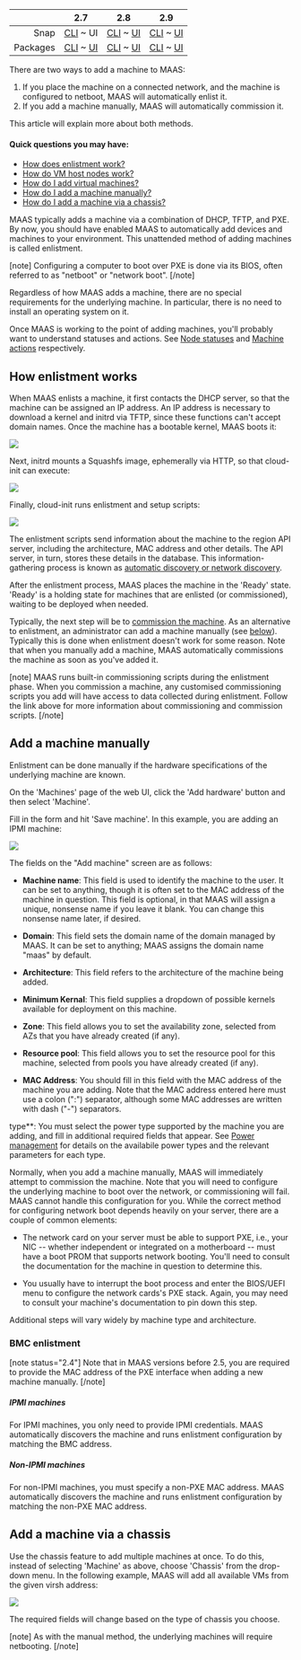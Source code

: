 <!-- deb-2-7-cli
||2.7|2.8|2.9|
|-----:|:-----:|:-----:|:-----:|
|Snap|[CLI](/t/add-machines-snap-2-7-cli/2274) ~ [UI](/t/add-machines-snap-2-7-ui/2275)|[CLI](/t/add-machines-snap-2-8-cli/2276) ~ [UI](/t/add-machines-snap-2-8-ui/2277)|[CLI](/t/add-machines-snap-2-9-cli/2278) ~ [UI](/t/add-machines-snap-2-9-ui/2279)|
|Packages|CLI ~ [UI](/t/add-machines-deb-2-7-ui/2281)|[CLI](/t/add-machines-deb-2-8-cli/2282) ~ [UI](/t/add-machines-deb-2-8-ui/2283)|[CLI](/t/add-machines-deb-2-9-cli/2284) ~ [UI](/t/add-machines-deb-2-9-ui/2285)|
 deb-2-7-cli -->

<!-- deb-2-7-ui
||2.7|2.8|2.9|
|-----:|:-----:|:-----:|:-----:|
|Snap|[CLI](/t/add-machines-snap-2-7-cli/2274) ~ [UI](/t/add-machines-snap-2-7-ui/2275)|[CLI](/t/add-machines-snap-2-8-cli/2276) ~ [UI](/t/add-machines-snap-2-8-ui/2277)|[CLI](/t/add-machines-snap-2-9-cli/2278) ~ [UI](/t/add-machines-snap-2-9-ui/2279)|
|Packages|[CLI](/t/add-machines-deb-2-7-cli/2280) ~ UI|[CLI](/t/add-machines-deb-2-8-cli/2282) ~ [UI](/t/add-machines-deb-2-8-ui/2283)|[CLI](/t/add-machines-deb-2-9-cli/2284) ~ [UI](/t/add-machines-deb-2-9-ui/2285)|
 deb-2-7-ui -->

<!-- deb-2-8-cli
||2.7|2.8|2.9|
|-----:|:-----:|:-----:|:-----:|
|Snap|[CLI](/t/add-machines-snap-2-7-cli/2274) ~ [UI](/t/add-machines-snap-2-7-ui/2275)|[CLI](/t/add-machines-snap-2-8-cli/2276) ~ [UI](/t/add-machines-snap-2-8-ui/2277)|[CLI](/t/add-machines-snap-2-9-cli/2278) ~ [UI](/t/add-machines-snap-2-9-ui/2279)|
|Packages|[CLI](/t/add-machines-deb-2-7-cli/2280) ~ [UI](/t/add-machines-deb-2-7-ui/2281)|CLI ~ [UI](/t/add-machines-deb-2-8-ui/2283)|[CLI](/t/add-machines-deb-2-9-cli/2284) ~ [UI](/t/add-machines-deb-2-9-ui/2285)|
 deb-2-8-cli -->

<!-- deb-2-8-ui
||2.7|2.8|2.9|
|-----:|:-----:|:-----:|:-----:|
|Snap|[CLI](/t/add-machines-snap-2-7-cli/2274) ~ [UI](/t/add-machines-snap-2-7-ui/2275)|[CLI](/t/add-machines-snap-2-8-cli/2276) ~ [UI](/t/add-machines-snap-2-8-ui/2277)|[CLI](/t/add-machines-snap-2-9-cli/2278) ~ [UI](/t/add-machines-snap-2-9-ui/2279)|
|Packages|[CLI](/t/add-machines-deb-2-7-cli/2280) ~ [UI](/t/add-machines-deb-2-7-ui/2281)|[CLI](/t/add-machines-deb-2-8-cli/2282) ~ UI|[CLI](/t/add-machines-deb-2-9-cli/2284) ~ [UI](/t/add-machines-deb-2-9-ui/2285)|
 deb-2-8-ui -->

<!-- deb-2-9-cli
||2.7|2.8|2.9|
|-----:|:-----:|:-----:|:-----:|
|Snap|[CLI](/t/add-machines-snap-2-7-cli/2274) ~ [UI](/t/add-machines-snap-2-7-ui/2275)|[CLI](/t/add-machines-snap-2-8-cli/2276) ~ [UI](/t/add-machines-snap-2-8-ui/2277)|[CLI](/t/add-machines-snap-2-9-cli/2278) ~ [UI](/t/add-machines-snap-2-9-ui/2279)|
|Packages|[CLI](/t/add-machines-deb-2-7-cli/2280) ~ [UI](/t/add-machines-deb-2-7-ui/2281)|[CLI](/t/add-machines-deb-2-8-cli/2282) ~ [UI](/t/add-machines-deb-2-8-ui/2283)|CLI ~ [UI](/t/add-machines-deb-2-9-ui/2285)|
 deb-2-9-cli -->

<!-- deb-2-9-ui
||2.7|2.8|2.9|
|-----:|:-----:|:-----:|:-----:|
|Snap|[CLI](/t/add-machines-snap-2-7-cli/2274) ~ [UI](/t/add-machines-snap-2-7-ui/2275)|[CLI](/t/add-machines-snap-2-8-cli/2276) ~ [UI](/t/add-machines-snap-2-8-ui/2277)|[CLI](/t/add-machines-snap-2-9-cli/2278) ~ [UI](/t/add-machines-snap-2-9-ui/2279)|
|Packages|[CLI](/t/add-machines-deb-2-7-cli/2280) ~ [UI](/t/add-machines-deb-2-7-ui/2281)|[CLI](/t/add-machines-deb-2-8-cli/2282) ~ [UI](/t/add-machines-deb-2-8-ui/2283)|[CLI](/t/add-machines-deb-2-9-cli/2284) ~ UI|
 deb-2-9-ui -->

<!-- snap-2-7-cli
||2.7|2.8|2.9|
|-----:|:-----:|:-----:|:-----:|
|Snap|CLI ~ [UI](/t/add-machines-snap-2-7-ui/2275)|[CLI](/t/add-machines-snap-2-8-cli/2276) ~ [UI](/t/add-machines-snap-2-8-ui/2277)|[CLI](/t/add-machines-snap-2-9-cli/2278) ~ [UI](/t/add-machines-snap-2-9-ui/2279)|
|Packages|[CLI](/t/add-machines-deb-2-7-cli/2280) ~ [UI](/t/add-machines-deb-2-7-ui/2281)|[CLI](/t/add-machines-deb-2-8-cli/2282) ~ [UI](/t/add-machines-deb-2-8-ui/2283)|[CLI](/t/add-machines-deb-2-9-cli/2284) ~ [UI](/t/add-machines-deb-2-9-ui/2285)|
 snap-2-7-cli -->

||2.7|2.8|2.9|
|-----:|:-----:|:-----:|:-----:|
|Snap|[CLI](/t/add-machines-snap-2-7-cli/2274) ~ UI|[CLI](/t/add-machines-snap-2-8-cli/2276) ~ [UI](/t/add-machines-snap-2-8-ui/2277)|[CLI](/t/add-machines-snap-2-9-cli/2278) ~ [UI](/t/add-machines-snap-2-9-ui/2279)|
|Packages|[CLI](/t/add-machines-deb-2-7-cli/2280) ~ [UI](/t/add-machines-deb-2-7-ui/2281)|[CLI](/t/add-machines-deb-2-8-cli/2282) ~ [UI](/t/add-machines-deb-2-8-ui/2283)|[CLI](/t/add-machines-deb-2-9-cli/2284) ~ [UI](/t/add-machines-deb-2-9-ui/2285)|

<!-- snap-2-8-cli
||2.7|2.8|2.9|
|-----:|:-----:|:-----:|:-----:|
|Snap|[CLI](/t/add-machines-snap-2-7-cli/2274) ~ [UI](/t/add-machines-snap-2-7-ui/2275)|CLI ~ [UI](/t/add-machines-snap-2-8-ui/2277)|[CLI](/t/add-machines-snap-2-9-cli/2278) ~ [UI](/t/add-machines-snap-2-9-ui/2279)|
|Packages|[CLI](/t/add-machines-deb-2-7-cli/2280) ~ [UI](/t/add-machines-deb-2-7-ui/2281)|[CLI](/t/add-machines-deb-2-8-cli/2282) ~ [UI](/t/add-machines-deb-2-8-ui/2283)|[CLI](/t/add-machines-deb-2-9-cli/2284) ~ [UI](/t/add-machines-deb-2-9-ui/2285)|
 snap-2-8-cli -->

<!-- snap-2-8-ui
||2.7|2.8|2.9|
|-----:|:-----:|:-----:|:-----:|
|Snap|[CLI](/t/add-machines-snap-2-7-cli/2274) ~ [UI](/t/add-machines-snap-2-7-ui/2275)|[CLI](/t/add-machines-snap-2-8-cli/2276) ~ UI|[CLI](/t/add-machines-snap-2-9-cli/2278) ~ [UI](/t/add-machines-snap-2-9-ui/2279)|
|Packages|[CLI](/t/add-machines-deb-2-7-cli/2280) ~ [UI](/t/add-machines-deb-2-7-ui/2281)|[CLI](/t/add-machines-deb-2-8-cli/2282) ~ [UI](/t/add-machines-deb-2-8-ui/2283)|[CLI](/t/add-machines-deb-2-9-cli/2284) ~ [UI](/t/add-machines-deb-2-9-ui/2285)|
 snap-2-8-ui -->

<!-- snap-2-9-cli
||2.7|2.8|2.9|
|-----:|:-----:|:-----:|:-----:|
|Snap|[CLI](/t/add-machines-snap-2-7-cli/2274) ~ [UI](/t/add-machines-snap-2-7-ui/2275)|[CLI](/t/add-machines-snap-2-8-cli/2276) ~ [UI](/t/add-machines-snap-2-8-ui/2277)|CLI ~ [UI](/t/add-machines-snap-2-9-ui/2279)|
|Packages|[CLI](/t/add-machines-deb-2-7-cli/2280) ~ [UI](/t/add-machines-deb-2-7-ui/2281)|[CLI](/t/add-machines-deb-2-8-cli/2282) ~ [UI](/t/add-machines-deb-2-8-ui/2283)|[CLI](/t/add-machines-deb-2-9-cli/2284) ~ [UI](/t/add-machines-deb-2-9-ui/2285)|
 snap-2-9-cli -->

<!-- snap-2-9-ui
||2.7|2.8|2.9|
|-----:|:-----:|:-----:|:-----:|
|Snap|[CLI](/t/add-machines-snap-2-7-cli/2274) ~ [UI](/t/add-machines-snap-2-7-ui/2275)|[CLI](/t/add-machines-snap-2-8-cli/2276) ~ [UI](/t/add-machines-snap-2-8-ui/2277)|[CLI](/t/add-machines-snap-2-9-cli/2278) ~ UI|
|Packages|[CLI](/t/add-machines-deb-2-7-cli/2280) ~ [UI](/t/add-machines-deb-2-7-ui/2281)|[CLI](/t/add-machines-deb-2-8-cli/2282) ~ [UI](/t/add-machines-deb-2-8-ui/2283)|[CLI](/t/add-machines-deb-2-9-cli/2284) ~ [UI](/t/add-machines-deb-2-9-ui/2285)|
 snap-2-9-ui -->

There are two ways to add a machine to MAAS:

1. If you place the machine on a connected network, and the machine is configured to netboot, MAAS will automatically enlist it.
2. If you add a machine manually, MAAS will automatically commission it.

This article will explain more about both methods.

#### Quick questions you may have:

<!-- deb-2-7-cli
* [How does enlistment work?](#heading--enlistment)
* [How do VM host nodes work?](/t/introduction-to-vm-hosting/2748)
* [How do I add virtual machines?](/t/adding-a-vm-host/2292)
* [How do I add a machine manually?](#heading--add-a-node-manually)
 deb-2-7-cli -->

<!-- deb-2-7-ui
* [How does enlistment work?](#heading--enlistment)
* [How do VM host nodes work?](/t/introduction-to-vm-hosting/2749)
* [How do I add virtual machines?](/t/adding-a-vm-host/2293)
* [How do I add a machine manually?](#heading--add-a-node-manually)
* [How do I add a machine via a chassis?](#heading--add-nodes-via-a-chassis)
 deb-2-7-ui -->

<!-- deb-2-8-cli
* [How does enlistment work?](#heading--enlistment)
* [How do VM host nodes work?](/t/introduction-to-vm-hosting/2750)
* [How do I add virtual machines?](/t/adding-a-vm-host/2294)
* [How do I add a machine manually?](#heading--add-a-node-manually)
 deb-2-8-cli -->

<!-- deb-2-8-ui
* [How does enlistment work?](#heading--enlistment)
* [How do VM host nodes work?](/t/introduction-to-vm-hosting/2751)
* [How do I add virtual machines?](/t/adding-a-vm-host/2295)
* [How do I add a machine manually?](#heading--add-a-node-manually)
* [How do I add a machine via a chassis?](#heading--add-nodes-via-a-chassis)
 deb-2-8-ui -->

<!-- deb-2-9-cli
* [How does enlistment work?](#heading--enlistment)
* [How do VM host nodes work?](/t/introduction-to-vm-hosting/2752)
* [How do I add virtual machines?](/t/adding-a-vm-host/2296)
* [How do I add a machine manually?](#heading--add-a-node-manually)
 deb-2-9-cli -->

<!-- deb-2-9-ui
* [How does enlistment work?](#heading--enlistment)
* [How do VM host nodes work?](/t/introduction-to-vm-hosting/2753)
* [How do I add virtual machines?](/t/adding-a-vm-host/2297)
* [How do I add a machine manually?](#heading--add-a-node-manually)
* [How do I add a machine via a chassis?](#heading--add-nodes-via-a-chassis)
 deb-2-9-ui -->

<!-- snap-2-7-cli
* [How does enlistment work?](#heading--enlistment)
* [How do VM host nodes work?](/t/introduction-to-vm-hosting/2742)
* [How do I add virtual machines?](/t/adding-a-vm-host/2286)
* [How do I add a machine manually?](#heading--add-a-node-manually)
 snap-2-7-cli -->

* [How does enlistment work?](#heading--enlistment)
* [How do VM host nodes work?](/t/introduction-to-vm-hosting/2743)
* [How do I add virtual machines?](/t/adding-a-vm-host/2287)
* [How do I add a machine manually?](#heading--add-a-node-manually)
* [How do I add a machine via a chassis?](#heading--add-nodes-via-a-chassis)

<!-- snap-2-8-cli
* [How does enlistment work?](#heading--enlistment)
* [How do VM host nodes work?](/t/introduction-to-vm-hosting/2744)
* [How do I add virtual machines?](/t/adding-a-vm-host/2288)
* [How do I add a machine manually?](#heading--add-a-node-manually)
 snap-2-8-cli -->

<!-- snap-2-8-ui
* [How does enlistment work?](#heading--enlistment)
* [How do VM host nodes work?](/t/introduction-to-vm-hosting/2745)
* [How do I add virtual machines?](/t/adding-a-vm-host/2289)
* [How do I add a machine manually?](#heading--add-a-node-manually)
* [How do I add a machine via a chassis?](#heading--add-nodes-via-a-chassis)
 snap-2-8-ui -->

<!-- snap-2-9-cli
* [How does enlistment work?](#heading--enlistment)
* [How do VM host nodes work?](/t/introduction-to-vm-hosting/2746)
* [How do I add virtual machines?](/t/adding-a-vm-host/2290)
* [How do I add a machine manually?](#heading--add-a-node-manually)
 snap-2-9-cli -->

<!-- snap-2-9-ui
* [How does enlistment work?](#heading--enlistment)
* [How do VM host nodes work?](/t/introduction-to-vm-hosting/2747)
* [How do I add virtual machines?](/t/adding-a-vm-host/2291)
* [How do I add a machine manually?](#heading--add-a-node-manually)
* [How do I add a machine via a chassis?](#heading--add-nodes-via-a-chassis)
 snap-2-9-ui -->

MAAS typically adds a machine via a combination of DHCP, TFTP, and PXE. By now, you should have enabled MAAS to automatically add devices and machines to your environment. This unattended method of adding machines is called enlistment.

[note]
Configuring a computer to boot over PXE is done via its BIOS, often referred to as "netboot" or "network boot".
[/note]

Regardless of how MAAS adds a machine, there are no special requirements for the underlying machine. In particular, there is no need to install an operating system on it.

Once MAAS is working to the point of adding machines, you'll probably want to understand statuses and actions. See [Node statuses](/t/concepts-and-terms/785#heading--node-statuses) and [Machine actions](/t/concepts-and-terms/785#heading--machine-actions) respectively.

<h2 id="heading--enlistment">How enlistment works</h2>

When MAAS enlists a machine, it first contacts the DHCP server, so that the machine can be assigned an IP address.  An IP address is necessary to download a kernel and initrd via TFTP, since these functions can't accept domain names.  Once the machine has a bootable kernel, MAAS boots it:

<a href="https://discourse.maas.io/uploads/default/original/1X/76f7113545e6950fec60bdeac06cfaf79b14b3ff.jpeg" target = "_blank"><img src="https://discourse.maas.io/uploads/default/original/1X/76f7113545e6950fec60bdeac06cfaf79b14b3ff.jpeg"></a> 

Next, initrd mounts a Squashfs image, ephemerally via HTTP, so that cloud-init can execute:

<a href="https://discourse.maas.io/uploads/default/original/1X/500f9bd2d070790a4007085705035366bee88a4a.jpeg" target = "_blank"><img src="https://discourse.maas.io/uploads/default/original/1X/500f9bd2d070790a4007085705035366bee88a4a.jpeg"></a> 

Finally, cloud-init runs enlistment and setup scripts:

<a href="https://discourse.maas.io/uploads/default/original/1X/bd87f78c8ee668a22640bf15607c9e3e532d46bb.jpeg" target = "_blank"><img src="https://discourse.maas.io/uploads/default/original/1X/bd87f78c8ee668a22640bf15607c9e3e532d46bb.jpeg"></a> 

<!-- deb-2-7-cli
The enlistment scripts send information about the machine to the region API server, including the architecture, MAC address and other details.  The API server, in turn, stores these details in the database. This information-gathering process is known as [automatic discovery or network discovery](/t/network-discovery/2928).
 deb-2-7-cli -->

<!-- deb-2-7-ui
The enlistment scripts send information about the machine to the region API server, including the architecture, MAC address and other details.  The API server, in turn, stores these details in the database. This information-gathering process is known as [automatic discovery or network discovery](/t/network-discovery/2929).
 deb-2-7-ui -->

<!-- deb-2-8-cli
The enlistment scripts send information about the machine to the region API server, including the architecture, MAC address and other details.  The API server, in turn, stores these details in the database. This information-gathering process is known as [automatic discovery or network discovery](/t/network-discovery/2930).
 deb-2-8-cli -->

<!-- deb-2-8-ui
The enlistment scripts send information about the machine to the region API server, including the architecture, MAC address and other details.  The API server, in turn, stores these details in the database. This information-gathering process is known as [automatic discovery or network discovery](/t/network-discovery/2931).
 deb-2-8-ui -->

<!-- deb-2-9-cli
The enlistment scripts send information about the machine to the region API server, including the architecture, MAC address and other details.  The API server, in turn, stores these details in the database. This information-gathering process is known as [automatic discovery or network discovery](/t/network-discovery/2932).
 deb-2-9-cli -->

<!-- deb-2-9-ui
The enlistment scripts send information about the machine to the region API server, including the architecture, MAC address and other details.  The API server, in turn, stores these details in the database. This information-gathering process is known as [automatic discovery or network discovery](/t/network-discovery/2933).
 deb-2-9-ui -->

<!-- snap-2-7-cli
The enlistment scripts send information about the machine to the region API server, including the architecture, MAC address and other details.  The API server, in turn, stores these details in the database. This information-gathering process is known as [automatic discovery or network discovery](/t/network-discovery/2922).
 snap-2-7-cli -->

The enlistment scripts send information about the machine to the region API server, including the architecture, MAC address and other details.  The API server, in turn, stores these details in the database. This information-gathering process is known as [automatic discovery or network discovery](/t/network-discovery/2923).

<!-- snap-2-8-cli
The enlistment scripts send information about the machine to the region API server, including the architecture, MAC address and other details.  The API server, in turn, stores these details in the database. This information-gathering process is known as [automatic discovery or network discovery](/t/network-discovery/2924).
 snap-2-8-cli -->

<!-- snap-2-8-ui
The enlistment scripts send information about the machine to the region API server, including the architecture, MAC address and other details.  The API server, in turn, stores these details in the database. This information-gathering process is known as [automatic discovery or network discovery](/t/network-discovery/2925).
 snap-2-8-ui -->

<!-- snap-2-9-cli
The enlistment scripts send information about the machine to the region API server, including the architecture, MAC address and other details.  The API server, in turn, stores these details in the database. This information-gathering process is known as [automatic discovery or network discovery](/t/network-discovery/2926).
 snap-2-9-cli -->

<!-- snap-2-9-ui
The enlistment scripts send information about the machine to the region API server, including the architecture, MAC address and other details.  The API server, in turn, stores these details in the database. This information-gathering process is known as [automatic discovery or network discovery](/t/network-discovery/2927).
 snap-2-9-ui -->

After the enlistment process, MAAS places the machine in the 'Ready' state.  'Ready' is a holding state for machines that are enlisted (or commissioned), waiting to be deployed when needed.

<!-- deb-2-7-cli
Typically, the next step will be to [commission the machine](/t/commission-machines/2472). As an alternative to enlistment, an administrator can add a machine manually (see [below](#heading--add-a-node-manually)). Typically this is done when enlistment doesn't work for some reason. Note that when you manually add a machine, MAAS automatically commissions the machine as soon as you've added it.
 deb-2-7-cli -->

<!-- deb-2-7-ui
Typically, the next step will be to [commission the machine](/t/commission-machines/2473). As an alternative to enlistment, an administrator can add a machine manually (see [below](#heading--add-a-node-manually)). Typically this is done when enlistment doesn't work for some reason. Note that when you manually add a machine, MAAS automatically commissions the machine as soon as you've added it.
 deb-2-7-ui -->

<!-- deb-2-8-cli
Typically, the next step will be to [commission the machine](/t/commission-machines/2474). As an alternative to enlistment, an administrator can add a machine manually (see [below](#heading--add-a-node-manually)). Typically this is done when enlistment doesn't work for some reason. Note that when you manually add a machine, MAAS automatically commissions the machine as soon as you've added it.
 deb-2-8-cli -->

<!-- deb-2-8-ui
Typically, the next step will be to [commission the machine](/t/commission-machines/2475). As an alternative to enlistment, an administrator can add a machine manually (see [below](#heading--add-a-node-manually)). Typically this is done when enlistment doesn't work for some reason. Note that when you manually add a machine, MAAS automatically commissions the machine as soon as you've added it.
 deb-2-8-ui -->

<!-- deb-2-9-cli
Typically, the next step will be to [commission the machine](/t/commission-machines/2476). As an alternative to enlistment, an administrator can add a machine manually (see [below](#heading--add-a-node-manually)). Typically this is done when enlistment doesn't work for some reason. Note that when you manually add a machine, MAAS automatically commissions the machine as soon as you've added it.
 deb-2-9-cli -->

<!-- deb-2-9-ui
Typically, the next step will be to [commission the machine](/t/commission-machines/2477). As an alternative to enlistment, an administrator can add a machine manually (see [below](#heading--add-a-node-manually)). Typically this is done when enlistment doesn't work for some reason. Note that when you manually add a machine, MAAS automatically commissions the machine as soon as you've added it.
 deb-2-9-ui -->

<!-- snap-2-7-cli
Typically, the next step will be to [commission the machine](/t/commission-machines/2466). As an alternative to enlistment, an administrator can add a machine manually (see [below](#heading--add-a-node-manually)). Typically this is done when enlistment doesn't work for some reason. Note that when you manually add a machine, MAAS automatically commissions the machine as soon as you've added it.
 snap-2-7-cli -->

Typically, the next step will be to [commission the machine](/t/commission-machines/2467). As an alternative to enlistment, an administrator can add a machine manually (see [below](#heading--add-a-node-manually)). Typically this is done when enlistment doesn't work for some reason. Note that when you manually add a machine, MAAS automatically commissions the machine as soon as you've added it.

<!-- snap-2-8-cli
Typically, the next step will be to [commission the machine](/t/commission-machines/2468). As an alternative to enlistment, an administrator can add a machine manually (see [below](#heading--add-a-node-manually)). Typically this is done when enlistment doesn't work for some reason. Note that when you manually add a machine, MAAS automatically commissions the machine as soon as you've added it.
 snap-2-8-cli -->

<!-- snap-2-8-ui
Typically, the next step will be to [commission the machine](/t/commission-machines/2469). As an alternative to enlistment, an administrator can add a machine manually (see [below](#heading--add-a-node-manually)). Typically this is done when enlistment doesn't work for some reason. Note that when you manually add a machine, MAAS automatically commissions the machine as soon as you've added it.
 snap-2-8-ui -->

<!-- snap-2-9-cli
Typically, the next step will be to [commission the machine](/t/commission-machines/2470). As an alternative to enlistment, an administrator can add a machine manually (see [below](#heading--add-a-node-manually)). Typically this is done when enlistment doesn't work for some reason. Note that when you manually add a machine, MAAS automatically commissions the machine as soon as you've added it.
 snap-2-9-cli -->

<!-- snap-2-9-ui
Typically, the next step will be to [commission the machine](/t/commission-machines/2471). As an alternative to enlistment, an administrator can add a machine manually (see [below](#heading--add-a-node-manually)). Typically this is done when enlistment doesn't work for some reason. Note that when you manually add a machine, MAAS automatically commissions the machine as soon as you've added it.
 snap-2-9-ui -->

[note]
MAAS runs built-in commissioning scripts during the enlistment phase. When you commission a machine, any customised commissioning scripts you add will have access to data collected during enlistment. Follow the link above for more information about commissioning and commission scripts.
[/note]

<h2 id="heading--add-a-node-manually">Add a machine manually</h2>

Enlistment can be done manually if the hardware specifications of the underlying machine are known.

On the 'Machines' page of the web UI, click the 'Add hardware' button and then select 'Machine'.

Fill in the form and hit 'Save machine'. In this example, you are adding an IPMI machine:

<a href="https://assets.ubuntu.com/v1/20aa36b2-nodes-add__2.5_add-node-manually.png" target = "_blank"><img src="https://assets.ubuntu.com/v1/20aa36b2-nodes-add__2.5_add-node-manually.png"></a>

The fields on the "Add machine" screen are as follows:

* **Machine name**: This field is used to identify the machine to the user.  It can be set to anything, though it is often set to the MAC address of the machine in question.  This field is optional, in that MAAS will assign a unique, nonsense name if you leave it blank.  You can change this nonsense name later, if desired.

* **Domain**: This field sets the domain name of the domain managed by MAAS.  It can be set to anything; MAAS assigns the domain name "maas" by default.

* **Architecture**: This field refers to the architecture of the machine being added.

* **Minimum Kernal**: This field supplies a dropdown of possible kernels available for deployment on this machine.

* **Zone**: This field allows you to set the availability zone, selected from AZs that you have already created (if any).

* **Resource pool**: This field allows you to set the resource pool for this machine, selected from pools you have already created (if any).

* **MAC Address**: You should fill in this field with the MAC address of the machine you are adding.  Note that the MAC address entered here must use a colon (":") separator, although some MAC addresses are written with dash ("-") separators.

type**: You must select the power type supported by the machine you are adding, and fill in additional required fields that appear.  See [Power management](/t/power-management/3007) for details on the availabile power types and the relevant parameters for each type.

<!-- deb-2-7-ui 
type**: You must select the power type supported by the machine you are adding, and fill in additional required fields that appear.  See [Power management](/t/power-management/3103) for details on the availabile power types and the relevant parameters for each type.
deb-2-7-ui -->

<!-- deb-2-8-ui snap-2-8-ui deb-2-9-ui snap-2-9-ui
On the 'Machines' page of the web UI, click the 'Add hardware' button and then select 'Machine'.

Fill in the form and hit 'Save machine'. In this example, you are adding an IPMI machine:

<a href="https://discourse.maas.io/uploads/default/original/1X/faebe2fb37cd73252eaf9521ed1bcf31fb0e76f6.jpeg" target = "_blank"><img src="https://discourse.maas.io/uploads/default/original/1X/faebe2fb37cd73252eaf9521ed1bcf31fb0e76f6.jpeg"></a>

The fields on the "Add machine" screen are as follows:

* **Machine name**: This field is used to identify the machine to the user.  It can be set to anything, though it is often set to the MAC address of the machine in question.  This field is optional, in that MAAS will assign a unique, nonsense name if you leave it blank.  You can change this nonsense name later, if desired.

* **Domain**: This field sets the domain name of the domain managed by MAAS.  It can be set to anything; MAAS assigns the domain name "maas" by default.

* **Architecture**: This field refers to the architecture of the machine being added.

* **Minimum Kernal**: This field supplies a dropdown of possible kernels available for deployment on this machine.

* **Zone**: This field allows you to set the availability zone, selected from AZs that you have already created (if any).

* **Resource pool**: This field allows you to set the resource pool for this machine, selected from pools you have already created (if any).

* **MAC Address**: You should fill in this field with the MAC address of the machine you are adding.  Note that the MAC address entered here must use a colon (":") separator, although some MAC addresses are written with dash ("-") separators.
deb-2-8-ui snap-2-8-ui deb-2-9-ui snap-2-9-ui -->

<!-- deb-2-8-ui
* **Power type**: You must select the power type supported by the machine you are adding, and fill in additional required fields that appear.  See [Power management](/t/power-management/3015) for details on the availabile power types and the relevant parameters for each type.
 deb-2-8-ui -->

<!-- deb-2-9-ui
* **Power type**: You must select the power type supported by the machine you are adding, and fill in additional required fields that appear.  See [Power management](/t/power-management/3017) for details on the availabile power types and the relevant parameters for each type.
 deb-2-9-ui -->

<!-- snap-2-8-ui
* **Power type**: You must select the power type supported by the machine you are adding, and fill in additional required fields that appear.  See [Power management](/t/power-management/3007) for details on the availabile power types and the relevant parameters for each type.
 snap-2-8-ui -->

<!-- snap-2-9-ui
* **Power type**: You must select the power type supported by the machine you are adding, and fill in additional required fields that appear.  See [Power management](/t/power-management/3009) for details on the availabile power types and the relevant parameters for each type.
 snap-2-9-ui -->

<!-- snap-2-7-cli snap-2-8-cli snap-2-9-cli deb-2-7-cli deb-2-8-cli deb-2-9-cli
At the command line, enter the following information:

```
stormrider@wintermute:~$ maas admin machines create \
> architecture=$ARCH \
> max_addresses=$MAC_ADDRESS \
> power_type=$POWER_TYPE \
> power_parameters_power_id=$POWER_ID \
> power_parameters_power_address=$POWER_ADDRESS \
> power_parameters_power_pass=$POWER_PASSWORD
```

When you enter the command (substituting the `$...` parameters for your own particulars), the screen will pause for a moment, and then return a stream of JSON relating to the added machine.

Here's an example with a local laptop MAAS install, using KVMs as virtual machines:

```
stormrider@wintermute:~$ maas admin machines create \
> architecture=amd64 \
> max_addresses=52:54:00:6f:b4:af \
> power_type=virsh \
> power_parameters_power_id=50f6cca2-5d89-43b9-941c-90c9fcd7c156 \
> power_parameters_power_address=qemu+ssh://stormrider@192.168.123.1/system \
> power_parameters_power_pass=xxxxxxx
```

There's also a CLI recipe to [make machines in a script](/t/the-cli-cookbook/2218#heading--make-machines) in the [CLI cookbook](/t/the-cli-cookbook/2218).

The variable fields in the `machines create` command (the `$...` items) are as follows, in this example: 

```
> architecture=$ARCH \
> mac_addresses=$MAC_ADDRESS \
> power_type=$POWER_TYPE \
> power_parameters_power_id=$POWER_ID \
> power_parameters_power_address=$POWER_ADDRESS \
> power_parameters_power_pass=$POWER_PASSWORD
```

* `$ARCH`: This field refers to the architecture of the machine being added, `amd64` in the local laptop example.

* `$MAC_ADDRESS`: This is the MAC address of the boot-enabled NIC for the machine being added.  Note that the MAC address entered here must use a colon (":") separator, although some MAC addresses are written with dash ("-") separators.
snap-2-7-cli snap-2-8-cli snap-2-9-cli deb-2-7-cli deb-2-8-cli deb-2-9-cli -->

<!-- deb-2-7-cli
* `$POWER_TYPE`: You must select the power type supported by the machine you are adding, and fill in additional required fields that appear.  See [Power management](/t/power-management/3012) for details on the availabile power types and the relevant parameters for each type. In this example, we've used a "virsh" power type (a libvirt KVM), but your choice will depend on your hardware.
 deb-2-7-cli -->

<!-- deb-2-8-cli
* `$POWER_TYPE`: You must select the power type supported by the machine you are adding, and fill in additional required fields that appear.  See [Power management](/t/power-management/3014) for details on the availabile power types and the relevant parameters for each type. In this example, we've used a "virsh" power type (a libvirt KVM), but your choice will depend on your hardware.
 deb-2-8-cli -->

<!-- deb-2-9-cli
* `$POWER_TYPE`: You must select the power type supported by the machine you are adding, and fill in additional required fields that appear.  See [Power management](/t/power-management/3016) for details on the availabile power types and the relevant parameters for each type. In this example, we've used a "virsh" power type (a libvirt KVM), but your choice will depend on your hardware.
 deb-2-9-cli -->

<!-- snap-2-7-cli
* `$POWER_TYPE`: You must select the power type supported by the machine you are adding, and fill in additional required fields that appear.  See [Power management](/t/power-management/3006) for details on the availabile power types and the relevant parameters for each type. In this example, we've used a "virsh" power type (a libvirt KVM), but your choice will depend on your hardware.
 snap-2-7-cli -->

<!-- snap-2-8-cli
* `$POWER_TYPE`: You must select the power type supported by the machine you are adding, and fill in additional required fields that appear.  See [Power management](/t/power-management/3008) for details on the availabile power types and the relevant parameters for each type. In this example, we've used a "virsh" power type (a libvirt KVM), but your choice will depend on your hardware.
 snap-2-8-cli -->

<!-- snap-2-9-cli
* `$POWER_TYPE`: You must select the power type supported by the machine you are adding, and fill in additional required fields that appear.  See [Power management](/t/power-management/3010) for details on the availabile power types and the relevant parameters for each type. In this example, we've used a "virsh" power type (a libvirt KVM), but your choice will depend on your hardware.
 snap-2-9-cli -->

<!-- snap-2-7-cli snap-2-8-cli snap-2-9-cli deb-2-7-cli deb-2-8-cli deb-2-9-cli
* `$POWER_ID`: This is generally the UUID of the machine being added.

* `$POWER_ADDRESS/$POWER_PASSWORD`: In the case of a KVM, these are the only parameters that need to be entered.  See [Power types](https://maas.io/docs/api#power-types) in the API reference for details on the availabile power types and the relevant parameters for each type.
snap-2-7-cli snap-2-8-cli snap-2-9-cli deb-2-7-cli deb-2-8-cli deb-2-9-cli -->

Normally, when you add a machine manually, MAAS will immediately attempt to commission the machine. Note that you will need to configure the underlying machine to boot over the network, or commissioning will fail. MAAS cannot handle this configuration for you.  While the correct method for configuring network boot depends heavily on your server, there are a couple of common elements:

* The network card on your server must be able to support PXE, i.e., your NIC -- whether independent or integrated on a motherboard -- must have a boot PROM that supports network booting.  You'll need to consult the documentation for the machine in question to determine this.

* You usually have to interrupt the boot process and enter the BIOS/UEFI menu to configure the network cards's PXE stack.  Again, you may need to consult your machine's documentation to pin down this step.

Additional steps will vary widely by machine type and architecture.

<h3 id="heading--bmc-enlistment">BMC enlistment</h3>

[note status="2.4"]
Note that in MAAS versions before 2.5, you are required to provide the MAC address of the PXE interface when adding a new machine manually.
[/note]

##### IPMI machines

For IPMI machines, you only need to provide IPMI credentials. MAAS automatically discovers the machine and runs enlistment configuration by matching the BMC address.

##### Non-IPMI machines

For non-IPMI machines, you must specify a non-PXE MAC address. MAAS automatically discovers the machine and runs enlistment configuration by matching the non-PXE MAC address.

<h2 id="heading--add-nodes-via-a-chassis">Add a machine via a chassis</h2>

Use the chassis feature to add multiple machines at once. To do this, instead of selecting 'Machine' as above, choose 'Chassis' from the drop-down menu. In the following example, MAAS will add all available VMs from the given  virsh address:

<a href="https://assets.ubuntu.com/v1/d5314a8a-nodes-add__2.4_add-node-chassis.png" target = "_blank"><img src="https://assets.ubuntu.com/v1/d5314a8a-nodes-add__2.4_add-node-chassis.png"></a>

The required fields will change based on the type of chassis you choose.

[note]
As with the manual method, the underlying machines will require netbooting.
[/note]

<!-- snap-2-8-ui snap-2-9-ui deb-2-8-ui deb-2-9-ui
<h2 id="heading--add-nodes-via-a-chassis">Add a machine via a chassis</h2>

Use the chassis feature to add multiple machines at once. To do this, instead of selecting 'Machine' as above, choose 'Chassis' from the drop-down menu. In the following example, MAAS will add all available VMs from the given  virsh address:

<a href="https://discourse.maas.io/uploads/default/original/1X/e7f88bce68318cf3c6a8e97b4d31d0b6980e0f32.jpeg" target = "_blank"><img src="https://discourse.maas.io/uploads/default/original/1X/e7f88bce68318cf3c6a8e97b4d31d0b6980e0f32.jpeg"></a>

The required fields will change based on the type of chassis you choose.

[note]
As with the manual method, the underlying machines will require netbooting.
[/note]
snap-2-8-ui snap-2-9-ui deb-2-8-ui deb-2-9-ui -->